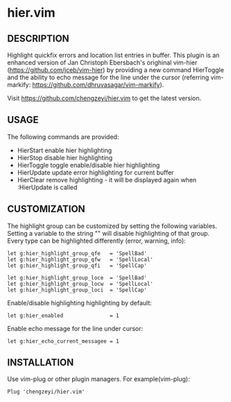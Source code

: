 # hier.vim

## DESCRIPTION

Highlight quickfix errors and location list entries in buffer. This plugin
is an enhanced version of Jan Christoph Ebersbach's orighinal vim-hier
(https://github.com/jceb/vim-hier) by providing a new command HierToggle and
the ability to echo message for the line under the cursor (referring
vim-markify: https://github.com/dhruvasagar/vim-markify).

Visit https://github.com/chengzeyi/hier.vim to get the latest version.

## USAGE

The following commands are provided:
- HierStart		enable hier highlighting
- HierStop		disable hier highlighting
- HierToggle    toggle enable/disable hier highlighting
- HierUpdate	update error highlighting for current buffer
- HierClear		remove highlighting - it will be displayed again when :HierUpdate is called

## CUSTOMIZATION

The highlight group can be customized by setting the following variables.
Setting a variable to the string "" will disable highlighting of that
group. Every type can be highlighted differently (error, warning, info):

	let g:hier_highlight_group_qfe   = 'SpellBad'
	let g:hier_highlight_group_qfw   = 'SpellLocal'
	let g:hier_highlight_group_qfi   = 'SpellCap'

	let g:hier_highlight_group_loce  = 'SpellBad'
	let g:hier_highlight_group_locw  = 'SpellLocal'
	let g:hier_highlight_group_loci  = 'SpellCap'

Enable/disable highlighting highlighting by default:

	let g:hier_enabled               = 1

Enable echo message for the line under cursor:

	let g:hier_echo_current_messagee = 1

## INSTALLATION

Use vim-plug or other plugin managers. For example(vim-plug):

    Plug 'chengzeyi/hier.vim'

